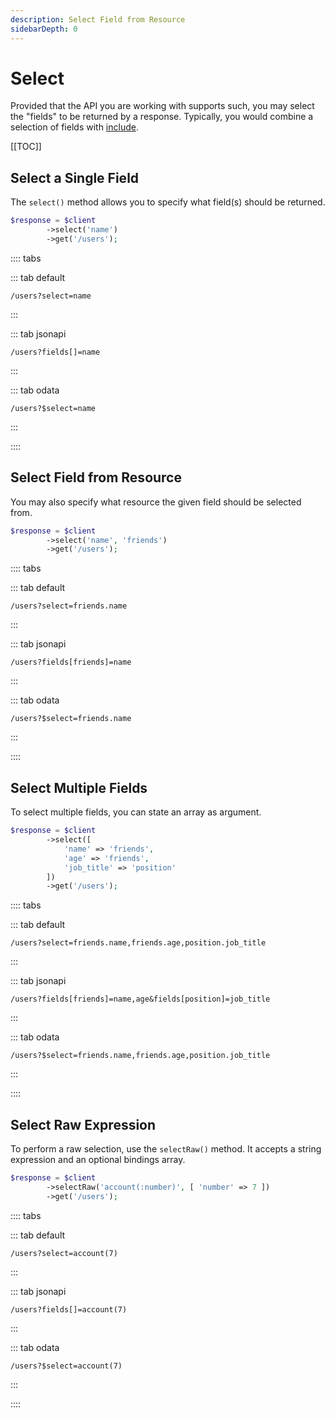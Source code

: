 ```yaml
---
description: Select Field from Resource
sidebarDepth: 0
---
```


# Select

Provided that the API you are working with supports such, you may select the "fields" to be returned by a response.
Typically, you would combine a selection of fields with [include](./include.md).

[[TOC]]

## Select a Single Field

The `select()` method allows you to specify what field(s) should be returned.

```php
$response = $client
        ->select('name')
        ->get('/users');
```

:::: tabs
 
::: tab default
```http
/users?select=name
```
:::

::: tab jsonapi
```http
/users?fields[]=name
```
:::
 
::: tab odata
```http
/users?$select=name
```
:::

::::

## Select Field from Resource

You may also specify what resource the given field should be selected from.

```php
$response = $client
        ->select('name', 'friends')
        ->get('/users');
```

:::: tabs
 
::: tab default
```http
/users?select=friends.name
```
:::

::: tab jsonapi
```http
/users?fields[friends]=name
```
:::
 
::: tab odata
```http
/users?$select=friends.name
```
:::

::::

## Select Multiple Fields

To select multiple fields, you can state an array as argument.


```php
$response = $client
        ->select([
            'name' => 'friends',
            'age' => 'friends',
            'job_title' => 'position'
        ])
        ->get('/users');
```

:::: tabs
 
::: tab default
```http
/users?select=friends.name,friends.age,position.job_title
```
:::

::: tab jsonapi
```http
/users?fields[friends]=name,age&fields[position]=job_title
```
:::
 
::: tab odata
```http
/users?$select=friends.name,friends.age,position.job_title
```
:::

::::

## Select Raw Expression

To perform a raw selection, use the `selectRaw()` method.
It accepts a string expression and an optional bindings array.

```php
$response = $client
        ->selectRaw('account(:number)', [ 'number' => 7 ])
        ->get('/users');
```

:::: tabs
 
::: tab default
```http
/users?select=account(7)
```
:::

::: tab jsonapi
```http
/users?fields[]=account(7)
```
:::
 
::: tab odata
```http
/users?$select=account(7)
```
:::

::::

